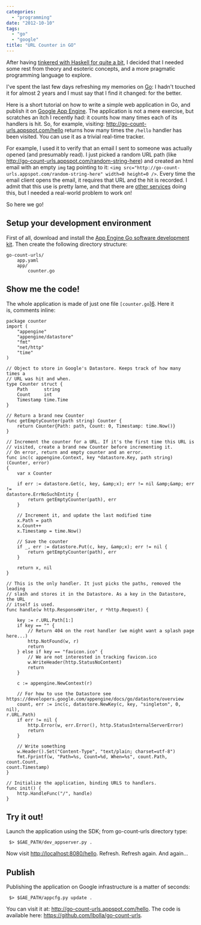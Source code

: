 ```yaml
---
categories:
  - "programming"
date: "2012-10-10"
tags:
  - "go"
  - "google"
title: "URL Counter in GO"
---
```


After having [tinkered with Haskell for quite a bit][1], I decided that I
needed some rest from theory and esoteric concepts, and a more pragmatic
programming language to explore.

I've spent the last few days refreshing my memories on [Go][2]: I hadn't
touched it for almost 2 years and I must say that I find it changed: for the
better.

Here is a short tutorial on how to write a simple web application in Go, and
publish it on [Google App Engine][3]. The application is not a mere exercise,
but scratches an itch I recently had: it counts how many times each of its
handlers is hit. So, for example, visiting:
<http://go-count-urls.appspot.com/hello> returns how many times the `/hello`
handler has been visited. You can use it as a trivial real-time tracker.

For example, I used it to verify that an email I sent to someone was actually
opened (and presumably read). I just picked a random URL path (like
<http://go-count-urls.appspot.com/random-string-here>) and created an html
email with an empty `img` tag pointing to it: `<img
src="http://go-count-urls.appspot.com/random-string-here" width=0 height=0 />`.
Every time the email client opens the email, it requires that URL and the hit
is recorded. I admit that this use is pretty lame, and that there are [other
services][4] doing this, but I needed a real-world problem to work on!

So here we go! 

## Setup your development environment

First of all, download and install the [App Engine Go software development kit][5]. Then create the following directory structure: 
    
    go-count-urls/
        app.yaml
        app/
            counter.go

## Show me the code!

The whole application is made of just one file `[counter.go`][6]. Here it is, comments inline:

    package counter
    import (
        "appengine"
        "appengine/datastore"
        "fmt"
        "net/http"
        "time"
    )
     
    // Object to store in Google's Datastore. Keeps track of how many times a
    // URL was hit and when.
    type Counter struct {
        Path      string
        Count     int
        Timestamp time.Time
    }
     
    // Return a brand new Counter
    func getEmptyCounter(path string) Counter {
        return Counter{Path: path, Count: 0, Timestamp: time.Now()}
    }
     
    // Increment the counter for a URL. If it's the first time this URL is
    // visited, create a brand new Counter before incrementing it.
    // On error, return and empty counter and an error.
    func inc(c appengine.Context, key *datastore.Key, path string) (Counter, error)
    {
        var x Counter
     
        if err := datastore.Get(c, key, &amp;x); err != nil &amp;&amp; err !=
    datastore.ErrNoSuchEntity {
            return getEmptyCounter(path), err
        }
     
        // Increment it, and update the last modified time
        x.Path = path
        x.Count++
        x.Timestamp = time.Now()
     
        // Save the counter
        if _, err := datastore.Put(c, key, &amp;x); err != nil {
            return getEmptyCounter(path), err
        }
     
        return x, nil
    }
     
    // This is the only handler. It just picks the paths, removed the leading
    // slash and stores it in the Datastore. As a key in the Datastore, the URL
    // itself is used.
    func handle(w http.ResponseWriter, r *http.Request) {
     
        key := r.URL.Path[1:]
        if key == "" {
            // Return 404 on the root handler (we might want a splash page here...)
            http.NotFound(w, r)
            return
        } else if key == "favicon.ico" {
            // We are not interested in tracking favicon.ico
            w.WriteHeader(http.StatusNoContent)
            return
        }
     
        c := appengine.NewContext(r)
     
        // For how to use the Datastore see
    https://developers.google.com/appengine/docs/go/datastore/overview
        count, err := inc(c, datastore.NewKey(c, key, "singleton", 0, nil),
    r.URL.Path)
        if err != nil {
            http.Error(w, err.Error(), http.StatusInternalServerError)
            return
        }
     
        // Write something
        w.Header().Set("Content-Type", "text/plain; charset=utf-8")
        fmt.Fprintf(w, "Path=%s, Count=%d, When=%s", count.Path, count.Count,
    count.Timestamp)
    }
     
    // Initialize the application, binding URLS to handlers.
    func init() {
        http.HandleFunc("/", handle)
    }

## Try it out!

Launch the application using the SDK; from go-count-urls directory type: 
    
     $> $GAE_PATH/dev_appserver.py . 

Now visit <http://localhost:8080/hello>. Refresh. Refresh again. And again... 

## Publish

Publishing the application on Google infrastructure is a matter of seconds: 
    
     $> $GAE_PATH/appcfg.py update . 

You can visit it at: <http://go-count-urls.appspot.com/hello>. The code is available here: <https://github.com/lbolla/go-count-urls>.

   [1]: /tags/haskell
   [2]: http://golang.org/
   [3]: https://developers.google.com/appengine/
   [4]: http://www.spypig.com/
   [5]: https://developers.google.com/appengine/docs/go/gettingstarted/devenvironment
   [6]: https://github.com/lbolla/go-count-urls/blob/master/app/counter.go
